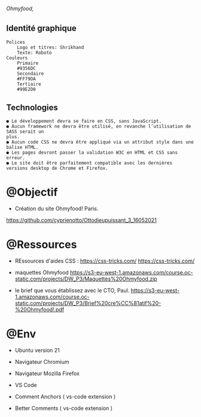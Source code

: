 ###### Ohmyfood,

## Identité graphique
    Polices
        Logo et titres: Shrikhand
        Texte: Roboto
    Couleurs
        Primaire
        #9356DC
        Secondaire
        #FF79DA
        Tertiaire
        #99E2D0


## Technologies
    ● Le développement devra se faire en CSS, sans JavaScript.
    ● Aucun framework ne devra être utilisé, en revanche l’utilisation de SASS serait un
    plus.
    ● Aucun code CSS ne devra être appliqué via un attribut style dans une balise HTML.
    ● Les pages devront passer la validation W3C en HTML et CSS sans erreur.
    ● Le site doit être parfaitement compatible avec les dernières versions desktop de Chrome et Firefox.


# @Objectif
- Création du site Ohmyfood! Paris.

<Project link : > https://github.com/cyprienotto/Ottodieupuissant_3_16052021

# @Ressources
- REssources d'aides CSS : 
    <lien> https://css-tricks.com/
    <lien> https://css-tricks.com/

-  maquettes Ohmyfood 
    <lien> https://s3-eu-west-1.amazonaws.com/course.oc-static.com/projects/DW_P3/Maquettes%20Ohmyfood.zip

- le brief que vous établissez avec le CTO, Paul.
    <lien> https://s3-eu-west-1.amazonaws.com/course.oc-static.com/projects/DW_P3/Brief%20cre%CC%81atif%20-%20Ohmyfood!.pdf
# @Env

- Ubuntu version 21

- Navigateur Chromium

- Navigateur Mozilla Firefox

- VS Code

- Comment Anchors ( vs-code extension )

- Better Comments ( vs-code extension )